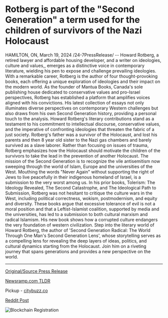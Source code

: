 # Rotberg is part of the "Second Generation" a term used for the children of survivors of the Nazi Holocaust

HAMILTON, ON, March 19, 2024 /24-7PressRelease/ -- Howard Rotberg, a retired lawyer and affordable housing developer, and a writer on ideologies, culture and values,, emerges as a distinctive voice in contemporary literature, wielding his pen to expose and challenge prevailing ideologies. With a remarkable career, Rotberg is the author of four thought-provoking books, each offering a unique exploration of ideologies and their impact on the modern world.  As the founder of Mantua Books, Canada's sole publishing house dedicated to conservative values and pro-Israel perspectives, Rotberg has established a platform that amplifies voices aligned with his convictions. His latest collection of essays not only illuminates diverse perspectives on contemporary Western challenges but also draws from his own Second Generation history, providing a personal touch to the analysis.  Howard Rotberg's literary contributions stand as a testament to his commitment to intellectual discourse, conservative values, and the imperative of confronting ideologies that threaten the fabric of a just society.  Rotberg's father was a survivor of the Holocaust, and lost his parents and then 8 year old sister to the Nazi gas chambers and barely survived as a slave laborer. Rather than focusing on issues of trauma, Rotberg emphasizes how the Holocaust should motivate the children of the survivors to take the lead in the prevention of another Holocaust. The mission of the Second Generation is to recognize the vile antisemitism now sweeping through the world of Islam, Europe and the universities of the West. Mouthing the words "Never Again" without supporting the right of Jews to live peacefully in their indigenous homeland of Israel, is a submission to the very worst among us.  In his prior books, Tolerism: The Ideology Revealed, The Second Catastrophe, and The Ideological Path to Submission, Rotberg was not hesitant to critique the culture wars in the West, including political correctness, wokism, postmodernism, and equity and diversity. These books argue that excessive tolerance of evil is not a moral position and that a Leftist-Islamist coalition, supported by media and the universities, has led to a submission to both cultural marxism and radical Islamism. His new book shows how a corrupted culture endangers the very foundation of western civilization.  Step into the literary world of Howard Rotberg, the author of 'Second Generation Radical: The World Through One Man's Second Generation Lens', whose storytelling serves as a compelling lens for revealing the deep layers of ideas, politics, and cultural dynamics starting from the Holocaust. Join him on a riveting journey that spans generations and provides a new perspective on the world. 

---

[Original/Source Press Release](https://www.24-7pressrelease.com/press-release/509365/rotberg-is-part-of-the-second-generation-a-term-used-for-the-children-of-survivors-of-the-nazi-holocaust)
                    

[Newsramp.com TLDR](https://newsramp.com/curated-news/howard-rotberg-a-distinctive-voice-in-contemporary-literature/bb555ee785c8afc18d1054b57b7d9b3f) 


Pickup - [citybuzz.co](https://citybuzz.co/2024/03/19/howard-rotberg-a-voice-for-conservative-values-and-pro-israel-perspectives)
 



[Reddit Post](https://www.reddit.com/r/Lifestyle_Culture/comments/1bie966/howard_rotberg_a_distinctive_voice_in/) 



![Blockchain Registration](https://cdn.newsramp.app/24-7PressRelease/qrcode/243/19/waitDE3R.webp)